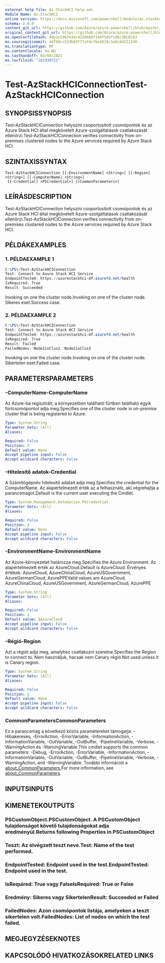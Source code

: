```yaml
---
external help file: Az.StackHCI-help.xml
Module Name: Az.StackHCI
online version: https://docs.microsoft.com/powershell/module/az.stackhci/test-azstackhciconnection
schema: 2.0.0
content_git_url: https://github.com/Azure/azure-powershell/blob/master/src/StackHCI/help/Test-AzStackHCIConnection.md
original_content_git_url: https://github.com/Azure/azure-powershell/blob/master/src/StackHCI/help/Test-AzStackHCIConnection.md
ms.openlocfilehash: 4de1e1467e1bc422666b7144f5d5fcd6c30c0c63
ms.sourcegitcommit: 4dfb0cc533b83f77afdcfbe2618c1e6c8d221330
ms.translationtype: MT
ms.contentlocale: hu-HU
ms.lasthandoff: 03/04/2021
ms.locfileid: "101930721"
---
```

# <span data-ttu-id="d17ab-101">Test-AzStackHCIConnection</span><span class="sxs-lookup"><span data-stu-id="d17ab-101">Test-AzStackHCIConnection</span></span>

## <span data-ttu-id="d17ab-102">SYNOPSIS</span><span class="sxs-lookup"><span data-stu-id="d17ab-102">SYNOPSIS</span></span>
<span data-ttu-id="d17ab-103">Test-AzStackHCIConnection helyszíni csoportosított csomópontok és az Azure Stack HCI által megkövetelt Azure-szolgáltatások csatlakozását ellenőrzi.</span><span class="sxs-lookup"><span data-stu-id="d17ab-103">Test-AzStackHCIConnection verifies connectivity from on-premises clustered nodes to the Azure services required by Azure Stack HCI.</span></span>

## <span data-ttu-id="d17ab-104">SZINTAXIS</span><span class="sxs-lookup"><span data-stu-id="d17ab-104">SYNTAX</span></span>

```
Test-AzStackHCIConnection [[-EnvironmentName] <String>] [[-Region] <String>] [[-ComputerName] <String>]
 [[-Credential] <PSCredential>] [<CommonParameters>]
```

## <span data-ttu-id="d17ab-105">LEÍRÁS</span><span class="sxs-lookup"><span data-stu-id="d17ab-105">DESCRIPTION</span></span>
<span data-ttu-id="d17ab-106">Test-AzStackHCIConnection helyszíni csoportosított csomópontok és az Azure Stack HCI által megkövetelt Azure-szolgáltatások csatlakozását ellenőrzi.</span><span class="sxs-lookup"><span data-stu-id="d17ab-106">Test-AzStackHCIConnection verifies connectivity from on-premises clustered nodes to the Azure services required by Azure Stack HCI.</span></span>

## <span data-ttu-id="d17ab-107">PÉLDÁK</span><span class="sxs-lookup"><span data-stu-id="d17ab-107">EXAMPLES</span></span>

### <span data-ttu-id="d17ab-108">1. PÉLDA</span><span class="sxs-lookup"><span data-stu-id="d17ab-108">EXAMPLE 1</span></span>
```powershell
C:\PS\>Test-AzStackHCIConnection
Test: Connect to Azure Stack HCI Service
EndpointTested: https://azurestackhci-df.azurefd.net/health
IsRequired: True
Result: Succeeded
```
<span data-ttu-id="d17ab-109">Invoking on one the cluster node.</span><span class="sxs-lookup"><span data-stu-id="d17ab-109">Invoking on one of the cluster node.</span></span> <span data-ttu-id="d17ab-110">Sikeres eset.</span><span class="sxs-lookup"><span data-stu-id="d17ab-110">Success case.</span></span>

### <span data-ttu-id="d17ab-111">2. PÉLDA</span><span class="sxs-lookup"><span data-stu-id="d17ab-111">EXAMPLE 2</span></span>
```powershell
C:\PS\>Test-AzStackHCIConnection
Test: Connect to Azure Stack HCI Service
EndpointTested: https://azurestackhci-df.azurefd.net/health
IsRequired: True
Result: Failed
FailedNodes: Node1inClus2, Node2inClus3
```
<span data-ttu-id="d17ab-112">Invoking on one the cluster node.</span><span class="sxs-lookup"><span data-stu-id="d17ab-112">Invoking on one of the cluster node.</span></span> <span data-ttu-id="d17ab-113">Sikertelen eset.</span><span class="sxs-lookup"><span data-stu-id="d17ab-113">Failed case.</span></span>

## <span data-ttu-id="d17ab-114">PARAMETERS</span><span class="sxs-lookup"><span data-stu-id="d17ab-114">PARAMETERS</span></span>

### <span data-ttu-id="d17ab-115">-ComputerName</span><span class="sxs-lookup"><span data-stu-id="d17ab-115">-ComputerName</span></span>
<span data-ttu-id="d17ab-116">Az Azure-ba regisztrált, a környezetben található fürtben található egyik fürtcsomópontot adja meg.</span><span class="sxs-lookup"><span data-stu-id="d17ab-116">Specifies one of the cluster node in on-premise cluster that is being registered to Azure.</span></span>

```yaml
Type: System.String
Parameter Sets: (All)
Aliases:

Required: False
Position: 3
Default value: None
Accept pipeline input: False
Accept wildcard characters: False
```

### <span data-ttu-id="d17ab-117">-Hitelesítő adatok</span><span class="sxs-lookup"><span data-stu-id="d17ab-117">-Credential</span></span>
<span data-ttu-id="d17ab-118">A Számítógépnév hitelesítő adatait adja meg.</span><span class="sxs-lookup"><span data-stu-id="d17ab-118">Specifies the credential for the ComputerName.</span></span>
<span data-ttu-id="d17ab-119">Az alapértelmezett érték az a felhasználó, aki végrehajtja a parancsmagot.</span><span class="sxs-lookup"><span data-stu-id="d17ab-119">Default is the current user executing the Cmdlet.</span></span>

```yaml
Type: System.Management.Automation.PSCredential
Parameter Sets: (All)
Aliases:

Required: False
Position: 4
Default value: None
Accept pipeline input: False
Accept wildcard characters: False
```

### <span data-ttu-id="d17ab-120">-EnvironmentName</span><span class="sxs-lookup"><span data-stu-id="d17ab-120">-EnvironmentName</span></span>
<span data-ttu-id="d17ab-121">Az Azure-környezetet határozza meg.</span><span class="sxs-lookup"><span data-stu-id="d17ab-121">Specifies the Azure Environment.</span></span>
<span data-ttu-id="d17ab-122">Az alapértelmezett érték az AzureCloud.</span><span class="sxs-lookup"><span data-stu-id="d17ab-122">Default is AzureCloud.</span></span>
<span data-ttu-id="d17ab-123">Érvényes értékek: AzureCloud, AzureChinaCloud, AzureUSGovernment, AzureGermanCloud, AzurePPE</span><span class="sxs-lookup"><span data-stu-id="d17ab-123">Valid values are AzureCloud, AzureChinaCloud, AzureUSGovernment, AzureGermanCloud, AzurePPE</span></span>

```yaml
Type: System.String
Parameter Sets: (All)
Aliases:

Required: False
Position: 1
Default value: $AzureCloud
Accept pipeline input: False
Accept wildcard characters: False
```

### <span data-ttu-id="d17ab-124">-Régió</span><span class="sxs-lookup"><span data-stu-id="d17ab-124">-Region</span></span>
<span data-ttu-id="d17ab-125">Azt a régiót adja meg, amelyhez csatlakozni szeretne.</span><span class="sxs-lookup"><span data-stu-id="d17ab-125">Specifies the Region to connect to.</span></span>
<span data-ttu-id="d17ab-126">Nem használjuk, hacsak nem Canary régió.</span><span class="sxs-lookup"><span data-stu-id="d17ab-126">Not used unless it is Canary region.</span></span>

```yaml
Type: System.String
Parameter Sets: (All)
Aliases:

Required: False
Position: 2
Default value: None
Accept pipeline input: False
Accept wildcard characters: False
```

### <span data-ttu-id="d17ab-127">CommonParameters</span><span class="sxs-lookup"><span data-stu-id="d17ab-127">CommonParameters</span></span>
<span data-ttu-id="d17ab-128">Ez a parancsmag a következő közös paramétereket támogatja: -Hibakeresés, -ErrorAction, -ErrorVariable, -InformationAction, -InformationVariable, -OutVariable, -OutBuffer, -PipelineVariable, -Verbose, -WarningAction és -WarningVariable.</span><span class="sxs-lookup"><span data-stu-id="d17ab-128">This cmdlet supports the common parameters: -Debug, -ErrorAction, -ErrorVariable, -InformationAction, -InformationVariable, -OutVariable, -OutBuffer, -PipelineVariable, -Verbose, -WarningAction, and -WarningVariable.</span></span> <span data-ttu-id="d17ab-129">További információt a [about_CommonParameters.](http://go.microsoft.com/fwlink/?LinkID=113216)</span><span class="sxs-lookup"><span data-stu-id="d17ab-129">For more information, see [about_CommonParameters](http://go.microsoft.com/fwlink/?LinkID=113216).</span></span>

## <span data-ttu-id="d17ab-130">INPUTS</span><span class="sxs-lookup"><span data-stu-id="d17ab-130">INPUTS</span></span>

## <span data-ttu-id="d17ab-131">KIMENETEK</span><span class="sxs-lookup"><span data-stu-id="d17ab-131">OUTPUTS</span></span>

### <span data-ttu-id="d17ab-132">PSCustomObject.</span><span class="sxs-lookup"><span data-stu-id="d17ab-132">PSCustomObject.</span></span> <span data-ttu-id="d17ab-133">A PSCustomObject tulajdonságot követő tulajdonságokat adja eredményül.</span><span class="sxs-lookup"><span data-stu-id="d17ab-133">Returns following Properties in PSCustomObject</span></span>
### <span data-ttu-id="d17ab-134">Teszt: Az elvégzett teszt neve.</span><span class="sxs-lookup"><span data-stu-id="d17ab-134">Test: Name of the test performed.</span></span>
### <span data-ttu-id="d17ab-135">EndpointTested: Endpoint used in the test.</span><span class="sxs-lookup"><span data-stu-id="d17ab-135">EndpointTested: Endpoint used in the test.</span></span>
### <span data-ttu-id="d17ab-136">IsRequired: True vagy False</span><span class="sxs-lookup"><span data-stu-id="d17ab-136">IsRequired: True or False</span></span>
### <span data-ttu-id="d17ab-137">Eredmény: Sikeres vagy Sikertelen</span><span class="sxs-lookup"><span data-stu-id="d17ab-137">Result: Succeeded or Failed</span></span>
### <span data-ttu-id="d17ab-138">FailedNodes: Azon csomópontok listája, amelyeken a teszt sikertelen volt.</span><span class="sxs-lookup"><span data-stu-id="d17ab-138">FailedNodes: List of nodes on which the test failed.</span></span>
## <span data-ttu-id="d17ab-139">MEGJEGYZÉSEK</span><span class="sxs-lookup"><span data-stu-id="d17ab-139">NOTES</span></span>

## <span data-ttu-id="d17ab-140">KAPCSOLÓDÓ HIVATKOZÁSOK</span><span class="sxs-lookup"><span data-stu-id="d17ab-140">RELATED LINKS</span></span>
